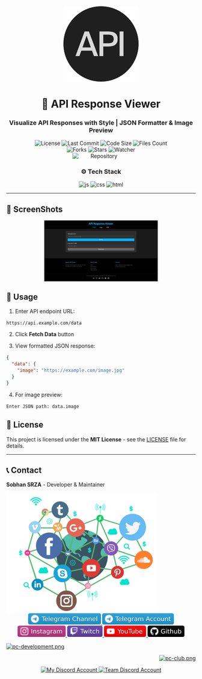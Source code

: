 <div align="center">
  <img src="/images/og-image.jpg" width="200" alt="API Response Viewer Logo">
  <h1>🚀 API Response Viewer</h1>
  <h3>Visualize API Responses with Style | JSON Formatter & Image Preview</h3>
  
  <!-- Dynamic Badges -->
  <img alt="License" src="https://img.shields.io/github/license/Sobhan-SRZA/API-Response-Viewer?label=License&style=flat-square">
  <img alt="Last Commit" src="https://img.shields.io/github/last-commit/Sobhan-SRZA/API-Response-Viewer?label=Last Commit&style=flat-square">
  <img alt="Code Size" src="https://img.shields.io/github/languages/code-size/Sobhan-SRZA/API-Response-Viewer?label=Code Size&style=flat-square">
  <img alt="Files Count" src="https://img.shields.io/github/directory-file-count/Sobhan-SRZA/API-Response-Viewer?label=Files&style=flat-square">
  <br>
  <img alt="Forks" src="https://img.shields.io/github/forks/Sobhan-SRZA/API-Response-Viewer?label=Forks&style=flat-square">
  <img alt="Stars" src="https://img.shields.io/github/stars/Sobhan-SRZA/API-Response-Viewer?label=Stars&style=flat-square">
  <img alt="Watcher" src="https://img.shields.io/github/watchers/Sobhan-SRZA/API-Response-Viewer?label=Watchers&style=flat-square">
  <br>
  <img alt="Repository" style="display:block;margin-left:auto;margin-right:auto;width:30%;" src="https://github-readme-stats.vercel.app/api/pin/?username=Sobhan-SRZA&repo=API-Response-Viewer&theme=react">
  <h3>⚙ Tech Stack</h3>
  <img alt="js" src="https://badges.aleen42.com/src/javascript.svg">
  <img alt="css" src="https://badges.aleen42.com/src/html5.svg">
  <img alt="html" src="https://badges.aleen42.com/src/css3.svg">
</div>

---

## 📸 ScreenShots
<div align="center">
    <img style="display:block; width:60%;" src="/images/screenshot.jpg">
</div>


## 🚦 Usage
1. Enter API endpoint URL:
```
https://api.example.com/data
```

2. Click **Fetch Data** button

3. View formatted JSON response:
```json
{
  "data": {
    "image": "https://example.com/image.jpg"
  }
}
```

4. For image preview:
```
Enter JSON path: data.image
```

## 📄 License
This project is licensed under the **MIT License** - see the [LICENSE](LICENSE) file for details.

---

## 📞 Contact
**Sobhan SRZA** - Developer & Maintainer
<div align="center">
  <a href="https://srza.ir" target="_blank">
   <img align="left" src="https://raw.githubusercontent.com/Sobhan-SRZA/Sobhan-SRZA/refs/heads/main/images/social.png" alt="Sobhan-SRZA social" width=400px>
  </a>

  <a href="https://t.me/d_opa_mine" target="_blank">
   <img alt="Telegram"
    src="https://raw.githubusercontent.com/Sobhan-SRZA/Sobhan-SRZA/refs/heads/main/images/telegram-ch.svg"
    height="30" />
  </a>

  <a href="https://t.me/Sobhan_SRZA" target="_blank">
   <img alt="Telegram"
    src="https://raw.githubusercontent.com/Sobhan-SRZA/Sobhan-SRZA/refs/heads/main/images/telegram-ac.svg"
    height="30" />
  </a>

  <a href="https://www.instagram.com/mr.sinre?igsh=cWk1aHdhaGRnOGg%3D&utm_source=qr" target="_blank">
   <img alt="Instagram"
    src="https://raw.githubusercontent.com/Sobhan-SRZA/Sobhan-SRZA/refs/heads/main/images/instagram.svg"
    height="30" />
  </a>

  <a href="https://www.twitch.tv/sobhan_srza" target="_blank">
   <img alt="Twitch"
    src="https://raw.githubusercontent.com/Sobhan-SRZA/Sobhan-SRZA/refs/heads/main/images/twitch.svg"
    height="30" />
  </a>

  <a href="https://www.youtube.com/@mr_sinre?app=desktop&sub_confirmation=1" target="_blank">
   <img alt="YouTube"
    src="https://raw.githubusercontent.com/Sobhan-SRZA/Sobhan-SRZA/refs/heads/main/images/youtube.svg"
    height="30" />
  </a>
  
  <a href="https://github.com/Sobhan-SRZA" target="_blank">
   <img alt="Github"
    src="https://raw.githubusercontent.com/Sobhan-SRZA/Sobhan-SRZA/refs/heads/main/images/github.svg"
    height="30" />
  </a>
  
  <p align="left">
   <a href="https://discord.gg/xh2S2h67UW" target="_blank">
    <img src="https://discord.com/api/guilds/1054814674979409940/widget.png?style=banner2" alt="pc-development.png">
   </a>
  </p>

  <p align="right">
   <a href="https://discord.gg/54zDNTAymF" target="_blank">
    <img src="https://discord.com/api/guilds/1181764925874507836/widget.png?style=banner2" alt="pc-club.png">
   </a>
  </p>

  <div align="center">
   <a href="https://discord.com/users/865630940361785345" target="_blank">
    <img alt="My Discord Account" src="https://discord.c99.nl/widget/theme-1/865630940361785345.png" />
   </a>
    <a href="https://discord.com/users/986314682547716117" target="_blank" align="right">
    <img alt="Team Discord Account" src="https://discord.c99.nl/widget/theme-1/986314682547716117.png" />
   </a>
  </div>

 </div>

</div>
